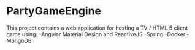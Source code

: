 # PartyGameEngine
This project contains a web application for hosting a TV / HTML 5 client game using:
-Angular Material Design and ReactiveJS
-Spring
-Docker
-MongoDB

